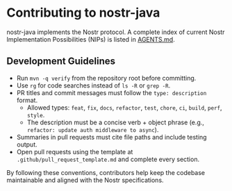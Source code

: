 # Contributing to nostr-java

nostr-java implements the Nostr protocol. A complete index of current Nostr Implementation Possibilities (NIPs) is listed in [AGENTS.md](AGENTS.md).

## Development Guidelines

- Run `mvn -q verify` from the repository root before committing.
- Use `rg` for code searches instead of `ls -R` or `grep -R`.
- PR titles and commit messages must follow the `type: description` format.
  - Allowed types: `feat`, `fix`, `docs`, `refactor`, `test`, `chore`, `ci`, `build`, `perf`, `style`.
  - The description must be a concise verb + object phrase (e.g., `refactor: update auth middleware to async`).
- Summaries in pull requests must cite file paths and include testing output.
- Open pull requests using the template at `.github/pull_request_template.md` and complete every section.

By following these conventions, contributors help keep the codebase maintainable and aligned with the Nostr specifications.

